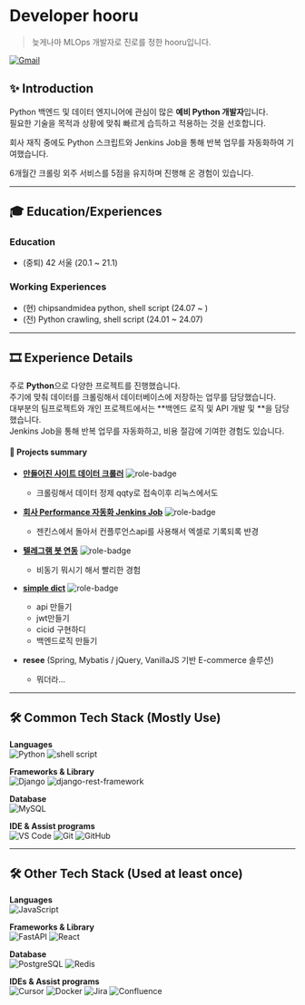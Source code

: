 # Developer hooru
> 늦게나마 MLOps 개발자로 진로를 정한 hooru입니다.

[![Gmail](https://img.shields.io/badge/djgnfj@gmail.com-EA4335.svg?&style=for-the-badge&logo=Gmail&logoColor=white)](mailto:djgnfj3795@gmail.com)

## ✨ Introduction
Python 백엔드 및 데이터 엔지니어에 관심이 많은 **예비 Python 개발자**입니다.  
필요한 기술을 목적과 상황에 맞춰 빠르게 습득하고 적용하는 것을 선호합니다.  

회사 재직 중에도 Python 스크립트와 Jenkins Job을 통해 반복 업무를 자동화하여 기여했습니다.

6개월간 크롤링 외주 서비스를 5점을 유지하며 진행해 온 경험이 있습니다.

---

## 🎓 Education/Experiences

### Education
- (중퇴) 42 서울 (20.1 ~ 21.1)

### Working Experiences
- (현) chipsandmidea python, shell script (24.07 ~ )
- (전) Python crawling, shell script (24.01 ~ 24.07)


---

## 🎞 Experience Details

주로 **Python**으로 다양한 프로젝트를 진행했습니다.  
주기에 맞춰 데이터를 크롤링해서 데이터베이스에 저장하는 업무를 담당했습니다.  
대부분의 팀프로젝트와 개인 프로젝트에서는 **백엔드 로직 및 API 개발 및 **을 담당했습니다.  
Jenkins Job을 통해 반복 업무를 자동화하고, 비용 절감에 기여한 경험도 있습니다.



#### 📜 Projects summary

- [**만들어진 사이트 데이터 크롤러**](http://www.chongshin.ac.kr) ![role-badge](https://img.shields.io/badge/Role-FE-red)  
  - 크롤링해서 데이터 정제 qqty로 접속이후 리눅스에서도

- [**회사 Performance 자동화 Jenkins Job**](https://jaseng.education) ![role-badge](https://img.shields.io/badge/Role-FE-red)  
  - 젠킨스에서 돌아서 컨플루언스api를 사용해서 엑셀로 기록되록 뱐경

- [**텔레그램 봇 연동**](http://edu.stop.or.kr) ![role-badge](https://img.shields.io/badge/Role-FE-red)  
  - 비동기 뭐시기 해서 빨리한 경험

- [**simple dict**](http://jb.ac.kr) ![role-badge](https://img.shields.io/badge/Role-FE/BE-blueviolet)  
  - api 만들기
  - jwt만들기
  - cicid 구현하디
  - 백엔드로직 만들기

- **resee** (Spring, Mybatis / jQuery, VanillaJS 기반 E-commerce 솔루션)  
  - 뭐더라...

---

## 🛠 Common Tech Stack (Mostly Use)

**Languages**  
![Python](https://img.shields.io/badge/Python-3776AB.svg?&style=for-the-badge&logo=Python&logoColor=white)
![shell script](https://img.shields.io/badge/shell%20script-4EAA25.svg?&style=for-the-badge&logo=shell&logoColor=white)

**Frameworks & Library**  
![Django](https://img.shields.io/badge/Django-092E20.svg?&style=for-the-badge&logo=Django&logoColor=white)
![django-rest-framework](https://img.shields.io/badge/django--rest--framework-092E20.svg?&style=for-the-badge&logo=django-rest-framework&logoColor=white)

**Database**  
![MySQL](https://img.shields.io/badge/MySQL-4479A1.svg?&style=for-the-badge&logo=MySQL&logoColor=white)

**IDE & Assist programs**  
![VS Code](https://img.shields.io/badge/Visual%20Studio%20Code-007ACC.svg?&style=for-the-badge&logo=VisualStudioCode&logoColor=white)
![Git](https://img.shields.io/badge/Git-F05032.svg?&style=for-the-badge&logo=Git&logoColor=white)
![GitHub](https://img.shields.io/badge/GitHub-181717.svg?&style=for-the-badge&logo=GitHub&logoColor=white)

---

## 🛠 Other Tech Stack (Used at least once)

**Languages**  
![JavaScript](https://img.shields.io/badge/JavaScript-f7df12.svg?&style=for-the-badge&logo=JavaScript&logoColor=black)

**Frameworks & Library**  
![FastAPI](https://img.shields.io/badge/FastAPI-009488.svg?&style=for-the-badge&logo=FastAPI&logoColor=white)
![React](https://img.shields.io/badge/React-61DAFB.svg?&style=for-the-badge&logo=React&logoColor=black)

**Database**  
![PostgreSQL](https://img.shields.io/badge/PostgreSQL-4169E1.svg?&style=for-the-badge&logo=PostgreSQL&logoColor=white)
![Redis](https://img.shields.io/badge/Redis-DC382D.svg?&style=for-the-badge&logo=Redis&logoColor=white)

**IDEs & Assist programs**  
![Cursor](https://img.shields.io/badge/Cursor-000000.svg?&style=for-the-badge&logo=Cursor&logoColor=white)
![Docker](https://img.shields.io/badge/Docker-2496ED.svg?&style=for-the-badge&logo=Docker&logoColor=white)
![Jira](https://img.shields.io/badge/Jira-0052CC.svg?&style=for-the-badge&logo=Jira&logoColor=white)
![Confluence](https://img.shields.io/badge/Confluence-172B4D.svg?&style=for-the-badge&logo=Confluence&logoColor=white)
